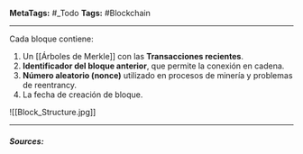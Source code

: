 **MetaTags:** #_Todo
**Tags:** #Blockchain
- - -
Cada bloque contiene:

1. Un [[Árboles de Merkle]]  con las **Transacciones recientes**.
2. **Identificador del bloque anterior**, que permite la conexión en cadena. 
3. **Número aleatorio (nonce)** utilizado en procesos de minería y problemas de reentrancy.
4. La fecha de creación de bloque.

![[Block_Structure.jpg]]

- - - 
#### ***Sources:***
